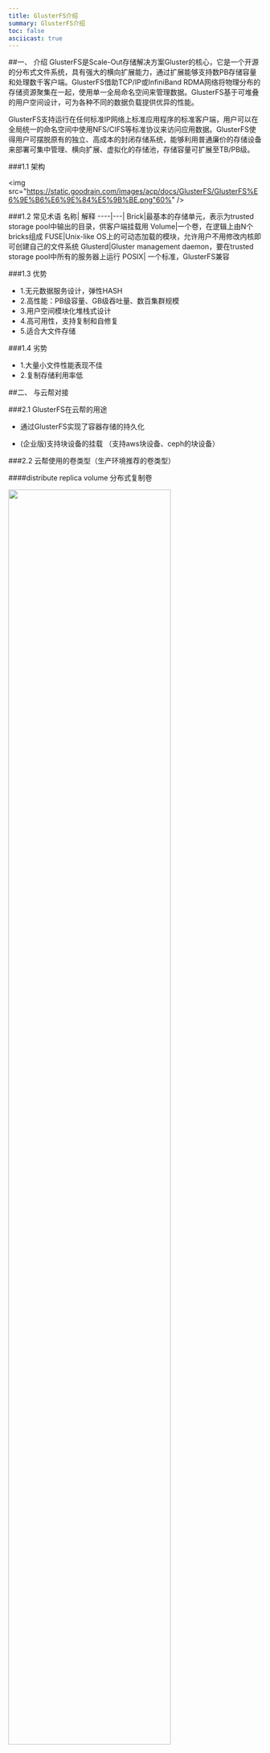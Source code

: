 ```yaml
---
title: GlusterFS介绍
summary: GlusterFS介绍
toc: false
asciicast: true
---
```


<div id="toc"></div>


##一、 介绍
 GlusterFS是Scale-Out存储解决方案Gluster的核心，它是一个开源的分布式文件系统，具有强大的横向扩展能力，通过扩展能够支持数PB存储容量和处理数千客户端。GlusterFS借助TCP/IP或InfiniBand RDMA网络将物理分布的存储资源聚集在一起，使用单一全局命名空间来管理数据。GlusterFS基于可堆叠的用户空间设计，可为各种不同的数据负载提供优异的性能。 
 
GlusterFS支持运行在任何标准IP网络上标准应用程序的标准客户端，用户可以在全局统一的命名空间中使用NFS/CIFS等标准协议来访问应用数据。GlusterFS使得用户可摆脱原有的独立、高成本的封闭存储系统，能够利用普通廉价的存储设备来部署可集中管理、横向扩展、虚拟化的存储池，存储容量可扩展至TB/PB级。

###1.1 架构

<img src="https://static.goodrain.com/images/acp/docs/GlusterFS/GlusterFS%E6%9E%B6%E6%9E%84%E5%9B%BE.png"60%" />

###1.2 常见术语
名称|	解释
----|---|
Brick|最基本的存储单元，表示为trusted storage pool中输出的目录，供客户端挂载用
Volume|一个卷，在逻辑上由N个bricks组成
FUSE|Unix-like OS上的可动态加载的模块，允许用户不用修改内核即可创建自己的文件系统
Glusterd|Gluster management daemon，要在trusted storage pool中所有的服务器上运行
POSIX|	一个标准，GlusterFS兼容

###1.3 优势

- 1.无元数据服务设计，弹性HASH
- 2.高性能：PB级容量、GB级吞吐量、数百集群规模
- 3.用户空间模块化堆栈式设计
- 4.高可用性，支持复制和自修复
- 5.适合大文件存储

###1.4 劣势

- 1.大量小文件性能表现不佳
- 2.复制存储利用率低



##二、 与云帮对接


###2.1 GlusterFS在云帮的用途


- 通过GlusterFS实现了容器存储的持久化

- (企业版)支持块设备的挂载 （支持aws块设备、ceph的块设备）


###2.2 云帮使用的卷类型（生产环境推荐的卷类型）

####distribute replica volume 分布式复制卷

<img src="https://static.goodrain.com/images/acp/docs/GlusterFS/GlusterFS%E5%88%86%E5%B8%83%E5%BC%8F%E5%A4%8D%E5%88%B6%E5%8D%B7.png" width="80%" />

Brick server 数量是镜像数的倍数,可以在 2 个或多个节点之间复制数据。分布式的复制卷，volume 中 brick 所包含的存储服务器数必须是 replica 的倍数(>=2倍)，兼顾分布式和复制式的功能。

- 创建语法：gluster volume create [replica ] [transport tcp | rdma | tcp,rdma]
- 例子：`gluster volume create test-volume replica 2 transport tcp server1:/exp1 server2:/exp2 server3:/exp3 server4:/exp4`
 

- 更多卷类型：[详细资料](http://docs.gluster.org/en/latest/Administrator%20Guide/Setting%20Up%20Volumes/)

###2.3 云帮目录结构介绍

- 所有控制节点和计算节点都需要挂载/grdata目录

```bash
# 例如目录：
# /grdata/tenant/5dfda738ae214401bd832a9fe630a793/service/da91fa02f650ea5ac115884fac68fa4e/

## 应用持久化目录
/grdata/tenant

## 团队名唯一标示
5dfda738ae214401bd832a9fe630a793

## 应用标示目录
service

## 应用名唯一标示
da91fa02f650ea5ac115884fac68fa4e
```

